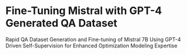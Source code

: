 # Fine-Tuning Mistral with GPT-4 Generated QA Dataset 

Rapid QA Dataset Generation and Fine-tuning of Mistral 7B Using GPT-4 Driven Self-Supervision for Enhanced Optimization Modeling Expertise
